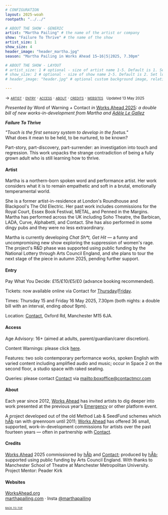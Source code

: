 ```yaml
---
# CONFIGURATION
layout: 2025-woah
rootpath: "../../"

# ABOUT THE SHOW - GENERIC
artist: "Martha Pailing" # the name of the artist or company
show: "Failure To Thrive" # the name of the show
artist_size: 1
show_size: 4
header_image: "header_martha.jpg"
season: "Martha Pailing in Works Ahead 15–16|5|2025, 7.30pm"

# ABOUT THE SHOW - LAYOUT
# artist_size: 1 # optional - size of artist name 1-5. Default is 1. Set longer names to lower values
# show_size: 2 # optional - size of show name 2-5. Default is 2. Set longer names to lower values
# header_image: "header.jpg" # optional custom background image, relative to current page

---
```

<span style='font-variant: small-caps'>→ [artist](/current/2025-worksahead/pailing/#artist) · [entry](/current/2025-worksahead/pailing/#entry) · [access](/current/2025-worksahead/pailing/#access) · [about](/current/2025-worksahead/pailing/#about) · [credits](/current/2025-worksahead/pailing/#credits) · [websites](/current/2025-worksahead/pailing/#websites)</span>&ensp; <small>Updated 13 May 2025</small>        
        
*Presented by* Word of Warning *+* Contact *in* [Works Ahead 2025](/current/2025-worksahead): *a double bill of new works-in-development from Martha and [Adèle Le Gallez](/current/2025-worksahead/legallez)*        
         
***Failure To Thrive***         
         
*"Touch is the first sensory system to develop in the foetus."*<br>What does it mean to be held, to be nurtured, to be known?         
         
Part-story, part-discovery, part-surrender: an investigation into touch and regression. This work unpacks the strange contradiction of being a fully grown adult who is still learning how to thrive.         
         
#### Artist        
Martha is a northern-born spoken word and performance artist. Her work considers what it is to remain empathetic and soft in a brutal, emotionally temperamental world.         
         
She is a former artist-in-residence at London's Roundhouse and Blackpool's The Old Electric. Her past work includes commissions for the Royal Court, Essex Book Festival, METAL, and Penned in the Margins. Martha has performed across the UK including Soho Theatre, the Barbican, LADA, Curve, Alphabetti, and Contact. She has also performed in some dingy pubs and they were no less extraordinary.        
         
Martha is currently developing *Chat Sh\*t, Get Hit* — a funny and uncompromising new show exploring the suppression of women's rage. The project's R&D phase was supported using public funding by the National Lottery through Arts Council England, and she plans to tour the next stage of the piece in autumn 2025, pending further support.         
          
#### Entry         
Pay What You Decide: £15/£10/£5/£0 (advance booking recommended).        
         
Tickets: now available online via Contact for <a href="https://contactmcr.com/book/instance/359758" target="_blank">Thursday</a>/<a href="https://contactmcr.com/book/instance/359759" target="_blank">Friday</a>.         
         
Times: Thursday 15 and Friday 16 May 2025, 7.30pm (both nights: a double bill with an interval, ending *about* 9pm).         
             
Location: <a href="https://contactmcr.com/visit/getting-here" target="_blank">Contact</a>, Oxford Rd, Manchester M15 6JA.         
        
#### Access         
Age Advisory: 16+ (aimed at adults, parent/guardian/carer discretion).         
         
Content Warnings: please click [here](/warnings).         
        
Features: two solo contemporary performance works, spoken English with varied content including amplified audio and music; occur in Space 2 on the second floor, a studio space with raked seating.          
         
Queries: please contact <a href="https://contactmcr.com/visit/access" target="_blank">Contact</a> via <mailto:boxoffice@contactmcr.com>        
         
#### About           
Each year since 2012, [Works Ahead](/hab/worksahead) has invited artists to dig deeper into work presented at the previous year’s [Emergency](/hab/emergency) or other platform event.          
        
A project developed out of the old Method Lab & SeedFund schemes which [hÅb](/hab) ran with greenroom until 2011; [Works Ahead](/hab/worksahead) has offered 36 small, supported, work-in-development commissions for artists over the past fourteen years — often in partnership with <a href="https://contactmcr.com" target="_blank">Contact</a>.         
         
#### Credits         
[Works Ahead](/hab/worksahead) 2025 commissioned by [hÅb](/hab) and <a href="https://contactmcr.com" target="_blank">Contact</a>; produced by [hÅb](/hab); supported using public funding by Arts Council England. With thanks to Manchester School of Theatre at Manchester Metropolitan University.<br>Project Mentor: Peader Kirk        
         
#### Websites          
<a href="http://worksahead.org" target="_blank">WorksAhead.org</a><br><a href="https://www.marthapailing.com" target="_blank">marthapailing.com</a> · Insta <a href="https://instagram.com/marthapailing" target="_blank">@marthapailing</a>        
        
<small><span style='font-variant: small-caps'>[back to top](/current/2025-worksahead/pailing)</span></small>
